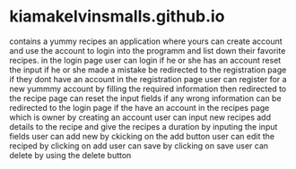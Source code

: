 # kiamakelvinsmalls.github.io
contains a yummy recipes an application where yours can create account and use the account to login into the programm and list down their favorite recipes.
in the login page user can
    login if he or she has an account
    reset the input if he or she made a mistake
    be redirected to the registration page if they dont have an account
in the registration page user can
    register for a new yummmy account by filling the required information then redirected to the recipe page
    can reset the input fields if any wrong information
    can be redirected to the login page if the have an account
in the recipes page which is owner by creating an account user can
    input new recipes   add details to the recipe and give the recipes a duration by inputing the input fields
    user can add new by ckicking on the add button 
    user can edit the reciped by clicking on add
    user can save by clicking on save
    user can delete by using the delete button
    
